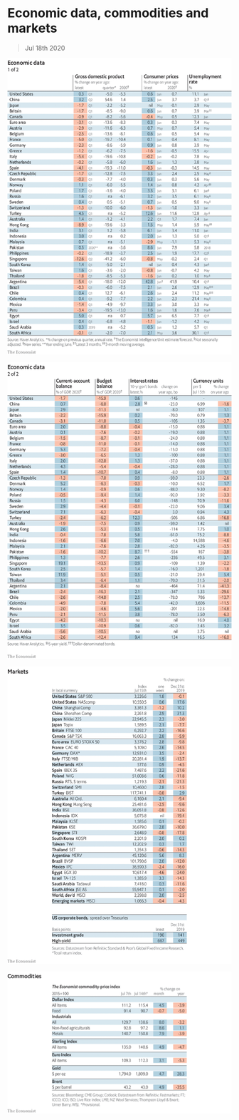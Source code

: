 # Economic data, commodities and markets

> Jul 18th 2020

![](./images/20200718_INT101.png)

![](./images/20200718_INT102.png)

![](./images/20200718_INT201.png)

![](./images/20200718_INT401.png)